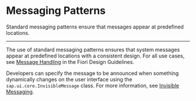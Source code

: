 <!-- loio6393d1d680434ec18b35b8be6e7e96c7 -->

# Messaging Patterns

Standard messaging patterns ensure that messages appear at predefined locations.

***

The use of standard messaging patterns ensures that system messages appear at predefined locations with a consistent design. For all use cases, see [Message Handling](https://experience.sap.com/fiori-design-web/messaging/) in the Fiori Design Guidelines.

Developers can specify the message to be announced when something dynamically changes on the user interface using the `sap.ui.core.InvisibleMessage` class. For more information, see [Invisible Messaging](../05_Developing_Apps/invisible-messaging-b9a7d6f.md).

